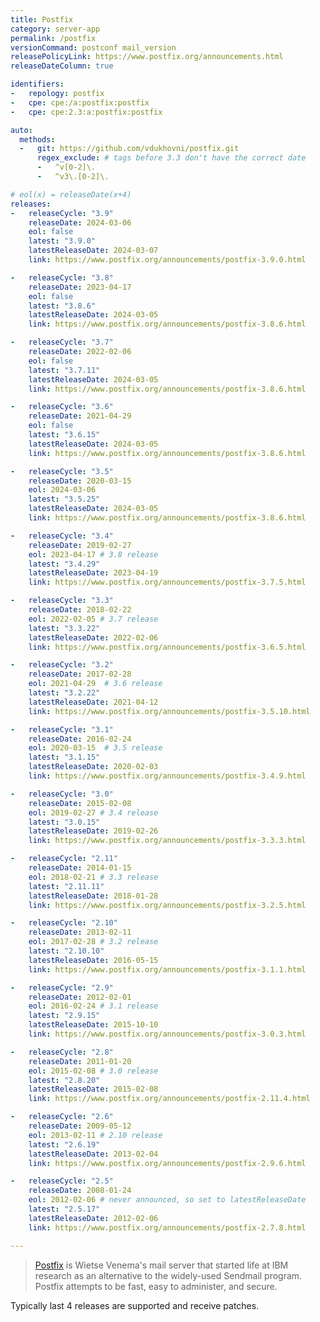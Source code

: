 ```yaml
---
title: Postfix
category: server-app
permalink: /postfix
versionCommand: postconf mail_version
releasePolicyLink: https://www.postfix.org/announcements.html
releaseDateColumn: true

identifiers:
-   repology: postfix
-   cpe: cpe:/a:postfix:postfix
-   cpe: cpe:2.3:a:postfix:postfix

auto:
  methods:
  -   git: https://github.com/vdukhovni/postfix.git
      regex_exclude: # tags before 3.3 don't have the correct date
      -   ^v[0-2]\.
      -   ^v3\.[0-2]\.

# eol(x) = releaseDate(x+4)
releases:
-   releaseCycle: "3.9"
    releaseDate: 2024-03-06
    eol: false
    latest: "3.9.0"
    latestReleaseDate: 2024-03-07
    link: https://www.postfix.org/announcements/postfix-3.9.0.html

-   releaseCycle: "3.8"
    releaseDate: 2023-04-17
    eol: false
    latest: "3.8.6"
    latestReleaseDate: 2024-03-05
    link: https://www.postfix.org/announcements/postfix-3.8.6.html

-   releaseCycle: "3.7"
    releaseDate: 2022-02-06
    eol: false
    latest: "3.7.11"
    latestReleaseDate: 2024-03-05
    link: https://www.postfix.org/announcements/postfix-3.8.6.html

-   releaseCycle: "3.6"
    releaseDate: 2021-04-29
    eol: false
    latest: "3.6.15"
    latestReleaseDate: 2024-03-05
    link: https://www.postfix.org/announcements/postfix-3.8.6.html

-   releaseCycle: "3.5"
    releaseDate: 2020-03-15
    eol: 2024-03-06
    latest: "3.5.25"
    latestReleaseDate: 2024-03-05
    link: https://www.postfix.org/announcements/postfix-3.8.6.html

-   releaseCycle: "3.4"
    releaseDate: 2019-02-27
    eol: 2023-04-17 # 3.8 release
    latest: "3.4.29"
    latestReleaseDate: 2023-04-19
    link: https://www.postfix.org/announcements/postfix-3.7.5.html

-   releaseCycle: "3.3"
    releaseDate: 2018-02-22
    eol: 2022-02-05 # 3.7 release
    latest: "3.3.22"
    latestReleaseDate: 2022-02-06
    link: https://www.postfix.org/announcements/postfix-3.6.5.html

-   releaseCycle: "3.2"
    releaseDate: 2017-02-28
    eol: 2021-04-29  # 3.6 release
    latest: "3.2.22"
    latestReleaseDate: 2021-04-12
    link: https://www.postfix.org/announcements/postfix-3.5.10.html

-   releaseCycle: "3.1"
    releaseDate: 2016-02-24
    eol: 2020-03-15  # 3.5 release
    latest: "3.1.15"
    latestReleaseDate: 2020-02-03
    link: https://www.postfix.org/announcements/postfix-3.4.9.html

-   releaseCycle: "3.0"
    releaseDate: 2015-02-08
    eol: 2019-02-27 # 3.4 release
    latest: "3.0.15"
    latestReleaseDate: 2019-02-26
    link: https://www.postfix.org/announcements/postfix-3.3.3.html

-   releaseCycle: "2.11"
    releaseDate: 2014-01-15
    eol: 2018-02-21 # 3.3 release
    latest: "2.11.11"
    latestReleaseDate: 2018-01-28
    link: https://www.postfix.org/announcements/postfix-3.2.5.html

-   releaseCycle: "2.10"
    releaseDate: 2013-02-11
    eol: 2017-02-28 # 3.2 release
    latest: "2.10.10"
    latestReleaseDate: 2016-05-15
    link: https://www.postfix.org/announcements/postfix-3.1.1.html

-   releaseCycle: "2.9"
    releaseDate: 2012-02-01
    eol: 2016-02-24 # 3.1 release
    latest: "2.9.15"
    latestReleaseDate: 2015-10-10
    link: https://www.postfix.org/announcements/postfix-3.0.3.html

-   releaseCycle: "2.8"
    releaseDate: 2011-01-20
    eol: 2015-02-08 # 3.0 release
    latest: "2.8.20"
    latestReleaseDate: 2015-02-08
    link: https://www.postfix.org/announcements/postfix-2.11.4.html

-   releaseCycle: "2.6"
    releaseDate: 2009-05-12
    eol: 2013-02-11 # 2.10 release
    latest: "2.6.19"
    latestReleaseDate: 2013-02-04
    link: https://www.postfix.org/announcements/postfix-2.9.6.html

-   releaseCycle: "2.5"
    releaseDate: 2008-01-24
    eol: 2012-02-06 # never announced, so set to latestReleaseDate
    latest: "2.5.17"
    latestReleaseDate: 2012-02-06
    link: https://www.postfix.org/announcements/postfix-2.7.8.html

---
```


>[Postfix](https://www.postfix.org/) is Wietse Venema's mail server that started life at IBM
> research as an alternative to the widely-used Sendmail program. Postfix attempts to be fast, easy
> to administer, and secure.

Typically last 4 releases are supported and receive patches.
